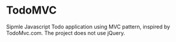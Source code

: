 TodoMVC
=======

Sipmle Javascript Todo application using MVC pattern, inspired by TodoMvc.com. 
The project does not use jQuery. 
